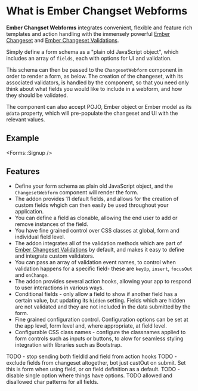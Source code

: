 # What is Ember Changset Webforms

**Ember Changset Webforms** integrates convenient, flexible and feature rich templates and action handling with the immensely powerful [Ember Changeset](https://github.com/poteto/ember-changeset) and [Ember Changeset Validations](https://github.com/poteto/ember-changeset-validations).

Simply define a form schema as a "plain old JavaScript object", which includes an array of `fields`, each with options for UI and validation.

This schema can then be passed to the `ChangesetWebform` component in order to render a form, as below. The creation of the changeset, with its associated validators, is handled by the component, so that you need only think about what fields you would like to include in a webform, and how they should be validated.

The component can also accept POJO, Ember object or Ember model as its `@data` property, which will pre-populate the changeset and UI with the relevant values.

## Example

<Forms::Signup />

## Features

* Define your form schema as plain old JavaScript object, and the `ChangesetWebform` component will render the form.
* The addon provides 11 default fields, and allows for the creation of custom fields whgich can then easily be used throughout your application.
* You can define a field as clonable, allowing the end user to add or remove instances of the field.
* You have fine grained control over CSS classes at global, form and individual field level.
* The addon integrates all of the validation methods which are part of [Ember Changeset Validations](https://github.com/poteto/ember-changeset-validations) by default, and makes it easy to define and integrate custom validators.
* You can pass an array of validation event names, to control when validation happens for a specific field- these are `keyUp`, `insert`, `focusOut` and `onChange`.
* The addon provides several action hooks, allowing your app to respond to user interactions in various ways.
* Conditional fields - only allow a field to show if another field has a certain value, but updating its `hidden` setting. Fields which are hidden are not validated and they are not included in the data submitted by the form.
* Fine grained configuration control. Configuration options can be set at the app level, form level and, where appropriate, at field level. 
* Configurable CSS class names - configure the classnames applied to form controls such as inputs or buttons, to alow for seamless styling integration with libraries such as Bootstrap.

TODO - stop sending both fieldId and field from action hooks
TODO - exclude fields from changeset altogether, bot just castOut on submit. Set this is form when using field, or on field definition as a default.
TODO - disable single option where things have options.
TODO allowed and disallowed char patterns for all fields.